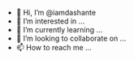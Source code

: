 - 👋 Hi, I’m @iamdashante
- 👀 I’m interested in ...
- 🌱 I’m currently learning ...
- 💞️ I’m looking to collaborate on ...
- 📫 How to reach me ...

<!---
iamdashante/iamdashante is a ✨ special ✨ repository because its `README.md` (this file) appears on your GitHub profile.
You can click the Preview link to take a look at your changes.
--->
